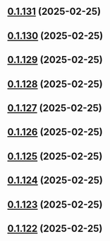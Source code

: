 ## [0.1.131](https://github.com/binary-braids/terraform-oracle/compare/v0.1.130...v0.1.131) (2025-02-25)



## [0.1.130](https://github.com/binary-braids/terraform-oracle/compare/v0.1.129...v0.1.130) (2025-02-25)



## [0.1.129](https://github.com/binary-braids/terraform-oracle/compare/v0.1.128...v0.1.129) (2025-02-25)



## [0.1.128](https://github.com/binary-braids/terraform-oracle/compare/v0.1.127...v0.1.128) (2025-02-25)



## [0.1.127](https://github.com/binary-braids/terraform-oracle/compare/v0.1.126...v0.1.127) (2025-02-25)



## [0.1.126](https://github.com/binary-braids/terraform-oracle/compare/v0.1.125...v0.1.126) (2025-02-25)



## [0.1.125](https://github.com/binary-braids/terraform-oracle/compare/v0.1.124...v0.1.125) (2025-02-25)



## [0.1.124](https://github.com/binary-braids/terraform-oracle/compare/v0.1.123...v0.1.124) (2025-02-25)



## [0.1.123](https://github.com/binary-braids/terraform-oracle/compare/v0.1.122...v0.1.123) (2025-02-25)



## [0.1.122](https://github.com/binary-braids/terraform-oracle/compare/v0.1.121...v0.1.122) (2025-02-25)



